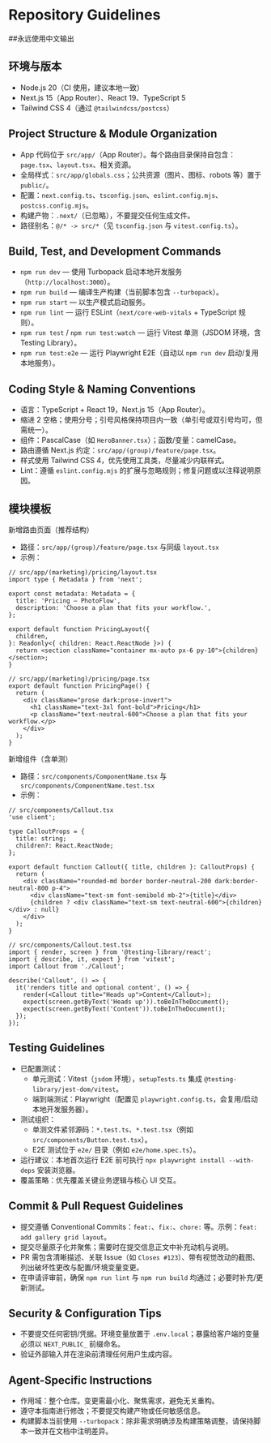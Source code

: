# Repository Guidelines

##永远使用中文输出

## 环境与版本
- Node.js 20（CI 使用，建议本地一致）
- Next.js 15（App Router）、React 19、TypeScript 5
- Tailwind CSS 4（通过 `@tailwindcss/postcss`）

## Project Structure & Module Organization
- App 代码位于 `src/app/`（App Router）。每个路由目录保持自包含：`page.tsx`、`layout.tsx`、相关资源。
- 全局样式：`src/app/globals.css`；公共资源（图片、图标、robots 等）置于 `public/`。
- 配置：`next.config.ts`、`tsconfig.json`、`eslint.config.mjs`、`postcss.config.mjs`。
- 构建产物：`.next/`（已忽略），不要提交任何生成文件。
- 路径别名：`@/* -> src/*`（见 `tsconfig.json` 与 `vitest.config.ts`）。

## Build, Test, and Development Commands
- `npm run dev` — 使用 Turbopack 启动本地开发服务（`http://localhost:3000`）。
- `npm run build` — 编译生产构建（当前脚本包含 `--turbopack`）。
- `npm run start` — 以生产模式启动服务。
- `npm run lint` — 运行 ESLint（`next/core-web-vitals` + TypeScript 规则）。
- `npm run test` / `npm run test:watch` — 运行 Vitest 单测（JSDOM 环境，含 Testing Library）。
- `npm run test:e2e` — 运行 Playwright E2E（自动以 `npm run dev` 启动/复用本地服务）。

## Coding Style & Naming Conventions
- 语言：TypeScript + React 19，Next.js 15（App Router）。
- 缩进 2 空格；使用分号；引号风格保持项目内一致（单引号或双引号均可，但需统一）。
- 组件：PascalCase（如 `HeroBanner.tsx`）；函数/变量：camelCase。
- 路由遵循 Next.js 约定：`src/app/(group)/feature/page.tsx`。
- 样式使用 Tailwind CSS 4，优先使用工具类，尽量减少内联样式。
- Lint：遵循 `eslint.config.mjs` 的扩展与忽略规则；修复问题或以注释说明原因。

## 模块模板

新增路由页面（推荐结构）

- 路径：`src/app/(group)/feature/page.tsx` 与同级 `layout.tsx`
- 示例：

```tsx
// src/app/(marketing)/pricing/layout.tsx
import type { Metadata } from 'next';

export const metadata: Metadata = {
  title: 'Pricing – PhotoFlow',
  description: 'Choose a plan that fits your workflow.',
};

export default function PricingLayout({
  children,
}: Readonly<{ children: React.ReactNode }>) {
  return <section className="container mx-auto px-6 py-10">{children}</section>;
}
```

```tsx
// src/app/(marketing)/pricing/page.tsx
export default function PricingPage() {
  return (
    <div className="prose dark:prose-invert">
      <h1 className="text-3xl font-bold">Pricing</h1>
      <p className="text-neutral-600">Choose a plan that fits your workflow.</p>
    </div>
  );
}
```

新增组件（含单测）

- 路径：`src/components/ComponentName.tsx` 与 `src/components/ComponentName.test.tsx`
- 示例：

```tsx
// src/components/Callout.tsx
'use client';

type CalloutProps = {
  title: string;
  children?: React.ReactNode;
};

export default function Callout({ title, children }: CalloutProps) {
  return (
    <div className="rounded-md border border-neutral-200 dark:border-neutral-800 p-4">
      <div className="text-sm font-semibold mb-2">{title}</div>
      {children ? <div className="text-sm text-neutral-600">{children}</div> : null}
    </div>
  );
}
```

```tsx
// src/components/Callout.test.tsx
import { render, screen } from '@testing-library/react';
import { describe, it, expect } from 'vitest';
import Callout from './Callout';

describe('Callout', () => {
  it('renders title and optional content', () => {
    render(<Callout title="Heads up">Content</Callout>);
    expect(screen.getByText('Heads up')).toBeInTheDocument();
    expect(screen.getByText('Content')).toBeInTheDocument();
  });
});
```

## Testing Guidelines
- 已配置测试：
  - 单元测试：Vitest（`jsdom` 环境），`setupTests.ts` 集成 `@testing-library/jest-dom/vitest`。
  - 端到端测试：Playwright（配置见 `playwright.config.ts`，会复用/启动本地开发服务器）。
- 测试组织：
  - 单测文件紧邻源码：`*.test.ts`、`*.test.tsx`（例如 `src/components/Button.test.tsx`）。
  - E2E 测试位于 `e2e/` 目录（例如 `e2e/home.spec.ts`）。
- 运行建议：本地首次运行 E2E 前可执行 `npx playwright install --with-deps` 安装浏览器。
- 覆盖策略：优先覆盖关键业务逻辑与核心 UI 交互。

## Commit & Pull Request Guidelines
- 提交遵循 Conventional Commits：`feat:`、`fix:`、`chore:` 等。示例：`feat: add gallery grid layout`。
- 提交尽量原子化并聚焦；需要时在提交信息正文中补充动机与说明。
- PR 需包含清晰描述、关联 Issue（如 `Closes #123`）、带有视觉改动的截图、列出破坏性更改与配置/环境变量变更。
- 在申请评审前，确保 `npm run lint` 与 `npm run build` 均通过；必要时补充/更新测试。

## Security & Configuration Tips
- 不要提交任何密钥/凭据。环境变量放置于 `.env.local`；暴露给客户端的变量必须以 `NEXT_PUBLIC_` 前缀命名。
- 验证外部输入并在渲染前清理任何用户生成内容。

## Agent-Specific Instructions
- 作用域：整个仓库。变更需最小化、聚焦需求，避免无关重构。
- 遵守本指南进行修改；不要提交构建产物或任何敏感信息。
- 构建脚本当前使用 `--turbopack`：除非需求明确涉及构建策略调整，请保持脚本一致并在文档中注明差异。
